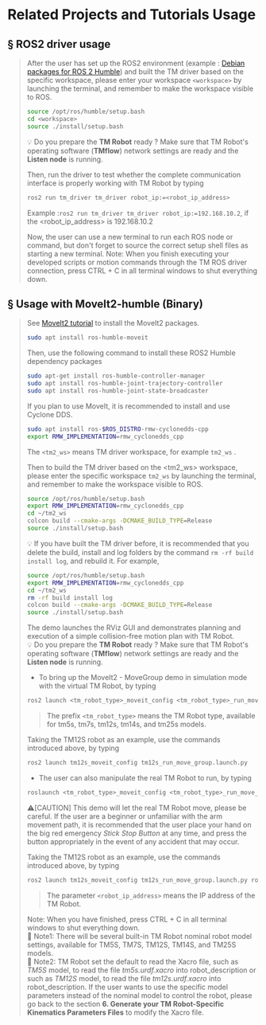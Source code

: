 # __Related Projects and Tutorials Usage__
## &sect; ROS2 driver usage
> 
> After the user has set up the ROS2 environment (example : [Debian packages for ROS 2 Humble](https://docs.ros.org/en/humble/Installation/Ubuntu-Install-Debians.html)) and built the TM driver based on the specific workspace, please enter your workspace `<workspace>` by launching the terminal, and remember to make the workspace visible to ROS. 
>
>
> ```bash
> source /opt/ros/humble/setup.bash
> cd <workspace>
> source ./install/setup.bash
> ```
> :bulb: Do you prepare the __TM Robot__ ready ? Make sure that TM Robot's operating software (__TMflow__) network settings are ready and the __Listen node__ is running. 
> 
> Then, run the driver to test whether the complete communication interface is properly working with TM Robot by typing 
>
>```bash
> ros2 run tm_driver tm_driver robot_ip:=<robot_ip_address>
>```
> Example :``ros2 run tm_driver tm_driver robot_ip:=192.168.10.2``, if the <robot_ip_address> is 192.168.10.2
>
> Now, the user can use a new terminal to run each ROS node or command, but don't forget to source the correct setup shell files as starting a new terminal.
> Note: When you finish executing your developed scripts or motion commands through the TM ROS driver connection, press CTRL + C in all terminal windows to shut everything down.

## &sect; Usage with MoveIt2-humble (Binary)
>
> See [MoveIt2 tutorial](https://moveit.ros.org/install-moveit2/binary/) to install the MoveIt2 packages.<br/>
> ```bash
> sudo apt install ros-humble-moveit
> ```
> Then, use the following command to install these ROS2 Humble dependency packages
> ```bash
> sudo apt-get install ros-humble-controller-manager
> sudo apt install ros-humble-joint-trajectory-controller
> sudo apt install ros-humble-joint-state-broadcaster
> ```
>
> If you plan to use MoveIt, it is recommended to install and use Cyclone DDS.
> ```bash
> sudo apt install ros-$ROS_DISTRO-rmw-cyclonedds-cpp
> export RMW_IMPLEMENTATION=rmw_cyclonedds_cpp
> ```
>
> The `<tm2_ws>` means TM driver workspace, for example `tm2_ws` .<br/>
>
>
> Then to build the TM driver based on the <tm2_ws> workspace, please enter the specific workspace `tm2_ws` by launching the terminal, and remember to make the workspace visible to ROS.<br/>
>
>
> ```bash
> source /opt/ros/humble/setup.bash
> export RMW_IMPLEMENTATION=rmw_cyclonedds_cpp
> cd ~/tm2_ws
> colcon build --cmake-args -DCMAKE_BUILD_TYPE=Release
> source ./install/setup.bash
> ```
>
> :bulb: If you have built the TM driver before, it is recommended that you delete the build, install and log folders by the command `rm -rf build install log`, and rebuild it. For example,<br/>
>
>
> ```bash
> source /opt/ros/humble/setup.bash
> export RMW_IMPLEMENTATION=rmw_cyclonedds_cpp
> cd ~/tm2_ws
> rm -rf build install log
> colcon build --cmake-args -DCMAKE_BUILD_TYPE=Release
> source ./install/setup.bash
> ```
>
> The demo launches the RViz GUI and demonstrates planning and execution of a simple collision-free motion plan with TM Robot.<br/> 
> :bulb: Do you prepare the __TM Robot__ ready ? Make sure that TM Robot's operating software (__TMflow__) network settings are ready and the __Listen node__ is running.<br/>
>
> * To bring up the MoveIt2 - MoveGroup demo in simulation mode with the virtual TM Robot, by typing<br/>
>
>
> ```bash
> ros2 launch <tm_robot_type>_moveit_config <tm_robot_type>_run_move_group.launch.py
> ```
>
>> The prefix `<tm_robot_type>` means the TM Robot type, available for tm5s, tm7s, tm12s, tm14s, and tm25s models.
>
> Taking the TM12S robot as an example, use the commands introduced above, by typing
> ```bash
> ros2 launch tm12s_moveit_config tm12s_run_move_group.launch.py
> ```
>
> * The user can also manipulate the real TM Robot to run, by typing<br/>
>
> ```bash
> roslaunch <tm_robot_type>_moveit_config <tm_robot_type>_run_move_group.launch.py robot_ip:=<robot_ip_address>
> ```
> :warning:[CAUTION] This demo will let the real TM Robot move, please be careful. If the user are a beginner or unfamiliar with the arm movement path, it is recommended that the user place your hand on the big red emergency _Stick Stop Button_ at any time, and press the button appropriately in the event of any accident that may occur.<br/>
>
> Taking the TM12S robot as an example, use the commands introduced above, by typing<br/>
>
> ```bash
> ros2 launch tm12s_moveit_config tm12s_run_move_group.launch.py robot_ip:=<robot_ip_address>
> ```
>
>> The parameter `<robot_ip_address>` means the IP address of the TM Robot.<br/>
>
> Note: When you have finished, press CTRL + C in all terminal windows to shut everything down.<br/>
> :bookmark_tabs: Note1: There will be several built-in TM Robot nominal robot model settings, available for TM5S, TM7S, TM12S, TM14S, and TM25S models.<br/>
> :bookmark_tabs: Note2: TM Robot set the default to read the Xacro file, such as _TM5S_ model, to read the file _tm5s.urdf.xacro_ into robot_description or such as _TM12S_ model, to read the file _tm12s.urdf.xacro_ into robot_description. If the user wants to use the specific model parameters instead of the nominal model to control the robot, please go back to the section __6. Generate your TM Robot-Specific Kinematics Parameters Files__ to modify the Xacro file.<br/>
<div> </div>

